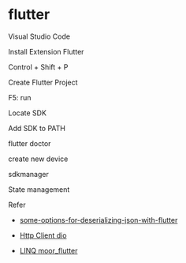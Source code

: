 # flutter


Visual Studio Code

Install Extension Flutter

Control + Shift + P

Create Flutter Project

F5: run

Locate SDK

Add SDK to PATH

flutter doctor

create new device 

sdkmanager

State management

Refer

* [some-options-for-deserializing-json-with-flutter](https://medium.com/flutter/some-options-for-deserializing-json-with-flutter-7481325a4450)

* [Http Client dio](https://pub.dev/packages/dio)

* [LINQ moor_flutter](https://pub.dev/packages/moor_flutter)
